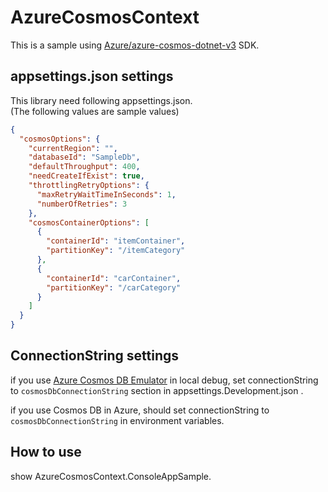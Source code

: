 # AzureCosmosContext

This is a sample using [Azure/azure-cosmos-dotnet-v3](https://github.com/Azure/azure-cosmos-dotnet-v3) SDK.



## appsettings.json settings

This library need following appsettings.json.  
(The following values are sample values)

```json
{
  "cosmosOptions": {
    "currentRegion": "",
    "databaseId": "SampleDb",
    "defaultThroughput": 400,
    "needCreateIfExist": true,
    "throttlingRetryOptions": {
      "maxRetryWaitTimeInSeconds": 1,
      "numberOfRetries": 3
    },
    "cosmosContainerOptions": [
      {
        "containerId": "itemContainer",
        "partitionKey": "/itemCategory"
      },
      {
        "containerId": "carContainer",
        "partitionKey": "/carCategory"
      }
    ]
  }
}
```


## ConnectionString settings

if you use [Azure Cosmos DB Emulator](https://docs.microsoft.com/en-us/azure/cosmos-db/local-emulator) in local debug,
set connectionString to `cosmosDbConnectionString` section in appsettings.Development.json .

if you use Cosmos DB in Azure, should set connectionString to `cosmosDbConnectionString` in environment variables.


## How to use

show AzureCosmosContext.ConsoleAppSample.
